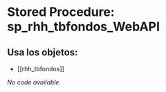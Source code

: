 # Stored Procedure: sp_rhh_tbfondos_WebAPI

## Usa los objetos:
- [[rhh_tbfondos]]

*No code available.*
